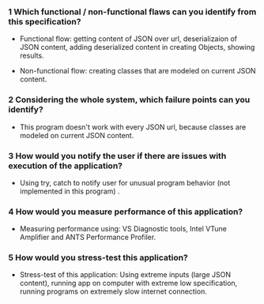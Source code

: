 ### 1 Which functional / non-functional flaws can you identify from this specification?

- Functional flow: getting content of JSON over url, deserializaion of JSON content, adding deserialized content in creating Objects, showing results. 

- Non-functional flow: creating classes that are modeled on current JSON content. 


### 2 Considering the whole system, which failure points can you identify?
- This program doesn't work with every JSON url, because classes are modeled on current JSON content.

### 3 How would you notify the user if there are issues with execution of the application?
- Using try, catch to notify user for unusual program behavior (not implemented in this program) .

### 4 How would you measure performance of this application?
- Measuring performance using: VS Diagnostic tools, Intel VTune Amplifier and ANTS Performance Profiler.

### 5 How would you stress-test this application?
- Stress-test of this application: Using extreme inputs (large JSON content), running app on computer with extreme low specification, running programs on extremely slow internet connection.
